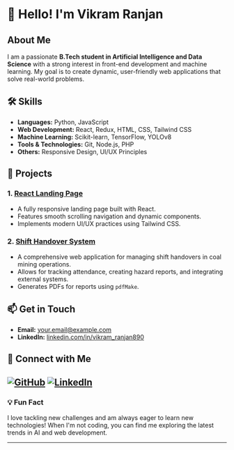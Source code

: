 # 👋 Hello! I'm Vikram Ranjan

## About Me

I am a passionate **B.Tech student in Artificial Intelligence and Data Science** with a strong interest in front-end development and machine learning. My goal is to create dynamic, user-friendly web applications that solve real-world problems.

## 🛠️ Skills

- **Languages:** Python, JavaScript
- **Web Development:** React, Redux, HTML, CSS, Tailwind CSS
- **Machine Learning:** Scikit-learn, TensorFlow, YOLOv8
- **Tools & Technologies:** Git, Node.js, PHP
- **Others:** Responsive Design, UI/UX Principles

## 🌟 Projects

### 1. [React Landing Page](https://github.com/Vikram-353/React-Landing-Page)
- A fully responsive landing page built with React.
- Features smooth scrolling navigation and dynamic components.
- Implements modern UI/UX practices using Tailwind CSS.

### 2. [Shift Handover System](https://github.com/Vikram-353/Shift-Handover-System)
- A comprehensive web application for managing shift handovers in coal mining operations.
- Allows for tracking attendance, creating hazard reports, and integrating external systems.
- Generates PDFs for reports using `pdfMake`.

## 📫 Get in Touch

- **Email:** [your.email@example.com](mailto:vikramranjan71122@gmail.com)
- **LinkedIn:** [linkedin.com/in/vikram_ranjan890](https://www.linkedin.com/in/vikram-ranjan890/)

## 🔗 Connect with Me

[![GitHub](https://img.shields.io/badge/GitHub-VikramRanjan-blue?logo=github)](https://github.com/Vikram-353)
[![LinkedIn](https://img.shields.io/badge/LinkedIn-VikramRanjan-blue?logo=linkedin)](https://linkedin.com/in/vikramranjan)
---

### 💡 Fun Fact

I love tackling new challenges and am always eager to learn new technologies! When I'm not coding, you can find me exploring the latest trends in AI and web development.

---

